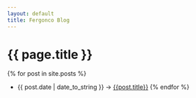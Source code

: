 ```yaml
---
layout: default
title: Fergonco Blog
---
```

# {{ page.title }}

{% for post in site.posts %}
* {{ post.date | date_to_string }} -> [{{post.title}}](.{{post.url}}) 
{% endfor %}

